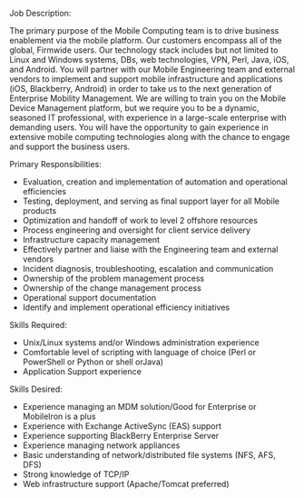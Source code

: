 Job Description:

The primary purpose of the Mobile Computing team is to drive business enablement via the mobile platform.  Our customers encompass all of the global, Firmwide users.  Our technology stack includes but not limited to Linux and Windows systems, DBs, web technologies, VPN, Perl, Java, iOS, and Android. You will partner with our Mobile Engineering team and external vendors to implement and support mobile infrastructure and applications (iOS, Blackberry, Android) in order to take us to the next generation of Enterprise Mobility Management. We are willing to train you on the Mobile Device Management platform, but we require you to be a dynamic, seasoned IT professional, with experience in a large-scale enterprise with demanding users. You will have the opportunity to gain experience in extensive mobile computing technologies along with the chance to engage and support the business users. 

Primary Responsibilities:
- Evaluation, creation and implementation of automation and operational efficiencies
- Testing, deployment, and serving as final support layer for all Mobile products
- Optimization and handoff of work to level 2 offshore resources
- Process engineering and oversight for client service delivery
- Infrastructure capacity management
- Effectively partner and liaise with the Engineering team and external vendors
- Incident diagnosis, troubleshooting, escalation and communication
- Ownership of the problem management process
- Ownership of the change management process
- Operational support documentation
- Identify and implement operational efficiency initiatives

Skills Required:
- Unix/Linux systems and/or Windows administration experience
- Comfortable level of scripting with language of choice (Perl or PowerShell or Python or shell orJava)
- Application Support experience

Skills Desired:
- Experience managing an MDM solution/Good for Enterprise or MobileIron is a plus
- Experience with Exchange ActiveSync (EAS) support
- Experience supporting BlackBerry Enterprise Server
- Experience managing network appliances
- Basic understanding of network/distributed file systems (NFS, AFS, DFS)
- Strong knowledge of TCP/IP
- Web infrastructure support (Apache/Tomcat preferred)
